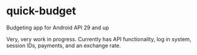 # quick-budget
Budgeting app for Android API 29 and up

Very, very work in progress. Currently has API functionality, log in system, session IDs, payments, and an exchange rate.
